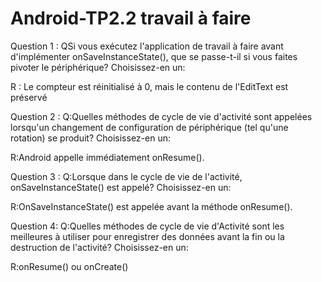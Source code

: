 # Android-TP2.2 travail à faire
Question 1 :
QSi vous exécutez l'application de travail à faire avant d'implémenter onSaveInstanceState(), que se passe-t-il si vous faites pivoter le périphérique? Choisissez-en un:

R : Le compteur est réinitialisé à 0, mais le contenu de l'EditText est préservé

Question 2 : 
Q:Quelles méthodes de cycle de vie d'activité sont appelées lorsqu'un changement de configuration de périphérique (tel qu'une rotation) se produit? Choisissez-en un:

R:Android appelle immédiatement onResume().

Question 3 : 
Q:Lorsque dans le cycle de vie de l'activité, onSaveInstanceState() est appelé? Choisissez-en un:

R:OnSaveInstanceState() est appelée avant la méthode onResume().

Question 4:
Q:Quelles méthodes de cycle de vie d'Activité sont les meilleures à utiliser pour enregistrer des données avant la fin ou la destruction de l'activité? Choisissez-en un:

R:onResume() ou onCreate()
